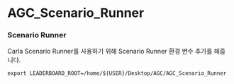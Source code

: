 # AGC_Scenario_Runner

### Scenario Runner
Carla Scenario Runner를 사용하기 위해
Scenario Runner 환경 변수 추가를 해줍니다.
```shell
export LEADERBOARD_ROOT=/home/${USER}/Desktop/AGC/AGC_Scenario_Runner
```

